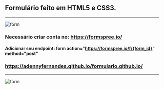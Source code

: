 ## Formulário feito em HTML5 e CSS3.

*******
![form](https://github.com/AdennyFernandes/imagens/blob/ead271e9af7babb4df790b9ca7e4aba6a4022044/layoutform.png)

### Necessário criar conta no: https://formspree.io/
#### Adicionar seu endpoint: form action="https://formspree.io/f/{form_id}" method="post"
### https://adennyfernandes.github.io/formulario.github.io/

*******
![form](https://github.com/AdennyFernandes/imagens/blob/ead271e9af7babb4df790b9ca7e4aba6a4022044/form.png)










